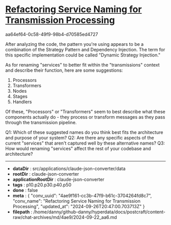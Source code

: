 # [Refactoring Service Naming for Transmission Processing](https://claude.ai/chat/4ae9f161-cc3b-47f9-b61c-3704264fd8c7)

aa64ef64-0c58-49f9-98b4-d70585ed4727

 After analyzing the code, the pattern you're using appears to be a combination of the Strategy Pattern and Dependency Injection. The term for this specific implementation could be called "Dynamic Strategy Injection."

As for renaming "services" to better fit within the "transmissions" context and describe their function, here are some suggestions:

1. Processors
2. Transformers
3. Nodes
4. Stages
5. Handlers

Of these, "Processors" or "Transformers" seem to best describe what these components actually do - they process or transform messages as they pass through the transmission pipeline.

Q1: Which of these suggested names do you think best fits the architecture and purpose of your system?
Q2: Are there any specific aspects of the current "services" that aren't captured well by these alternative names?
Q3: How would renaming "services" affect the rest of your codebase and architecture?

---

* **dataDir** : src/applications/claude-json-converter/data
* **rootDir** : claude-json-converter
* **applicationRootDir** : claude-json-converter
* **tags** : p10.p20.p30.p40.p50
* **done** : false
* **meta** : {
  "conv_uuid": "4ae9f161-cc3b-47f9-b61c-3704264fd8c7",
  "conv_name": "Refactoring Service Naming for Transmission Processing",
  "updated_at": "2024-09-26T20:47:00.703713Z"
}
* **filepath** : /home/danny/github-danny/hyperdata/docs/postcraft/content-raw/chat-archives/md/4ae9/2024-09-22_aa6.md
